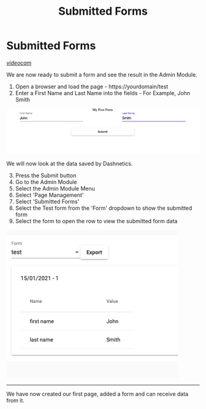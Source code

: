 ﻿---
sidebar_position: 3.01
id: submitted-forms
title: Submitted Forms
description: Submitted Forms description
---



# Submitted Forms
[<i className="material-icons-h1 end">videocam</i>](/static/vids/Dashnetics-submittedforms.mp4)


We are now ready to submit a form and see the result in the Admin Module.

1.  Open a browser and load the page - https://yourdomain/test
2.  Enter a First Name and Last Name into the fields - For Example, John Smith

![img](/img/formtobesubmitted-447eb75ae7b075b5db87018d54956155.png)

We will now look at the data saved by Dashnetics.

3.  Press the Submit button
4.  Go to the Admin Module
5.  Select the Admin Module Menu
6.  Select 'Page Management'
7.  Select 'Submitted Forms'
8.  Select the Test form from the 'Form' dropdown to show the submitted form
9.  Select the form to open the row to view the submitted form data

![img](/img/opensubmittedformdata-560cf2fa08fdcae16593cb0d0f610d8f.png)

* * *

We have now created our first page, added a form and can receive data from it.